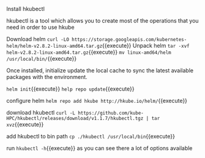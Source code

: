 Install hkubectl

hkubectl is a tool which allows you to create most of the operations that you need in order to use hkube

Download helm `curl -LO https://storage.googleapis.com/kubernetes-helm/helm-v2.8.2-linux-amd64.tar.gz`{{execute}}
Unpack helm `tar -xvf helm-v2.8.2-linux-amd64.tar.gz`{{execute}}
`mv linux-amd64/helm /usr/local/bin/`{{execute}}

Once installed, initialize update the local cache to sync the latest available packages with the environment.

`helm init`{{execute}}
`help repo update`{{execute}}

configure helm `helm repo add hkube http://hkube.io/helm/`{{execute}}

download hkubectl `curl -L https://github.com/kube-HPC/hkubectl/releases/download/v1.1.7/hkubectl.tgz | tar xvz`{{execute}}

add hkubectl to bin path `cp ./hkubectl /usr/local/bin`{{execute}}

run `hkubectl -h`{{execute}}  as you can see there a lot of options available
